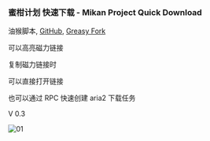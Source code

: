 ### 蜜柑计划 快速下载 - Mikan Project Quick Download

油猴脚本, [GitHub](https://github.com/ewigl/mpqd), [Greasy Fork](https://greasyfork.org/zh-CN/scripts/481873-%E8%9C%9C%E6%9F%91%E8%AE%A1%E5%88%92-%E5%BF%AB%E9%80%9F%E4%B8%8B%E8%BD%BD-mikan-project-quick-download)

可以高亮磁力链接

复制磁力链接时

可以直接打开链接

也可以通过 RPC 快速创建 aria2 下载任务

V 0.3

![01](https://raw.githubusercontent.com/ewigl/mpqd/main/images/01.jpg)
